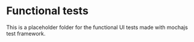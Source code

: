 # Functional tests

This is a placeholder folder for the functional UI tests made with mochajs test framework.